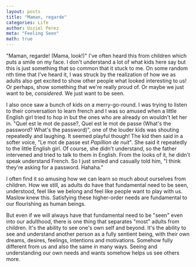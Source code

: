 ```yaml
---
layout: posts
title: "Maman, regarde"
categories: Life
author: Uzziel Perez
meta: "Feeling Seen"
math: true
---
```


"Maman, regarde! (Mama, look!)" I've often heard this from children which puts a smile on my face. I don't understand a lot of what kids here say but this is just something that so common that it stuck to me. On some random nth time that I've heard it, I was struck by the realization of how we as adults also get excited to show other people what looked interesting to us! Or perhaps, show something that we're really proud of. Or maybe we just want to be, *considered*. We just want to be seen.

I also once saw a bunch of kids on a merry-go-round. I was trying to listen to their conversation to learn french and I was so amused when a little English girl tried to hop in but the ones who are already on wouldn't let her in. "Quel est le mot de passe?, Quel est le mot de passe (What's the password? What's the password)", one of the louder kids was shouting repeatedly and laughing. It seemed playful though! The kid then said in a softer voice, "Le mot de passe est *Papillion de nuit*". She said it repeatedly to the little English girl. Of course, she didn't understand, so the father intervened and tried to talk to them in English. From the looks of it, he didn't speak understand French. So I just smiled and casually told him, "I think they're asking for a password. Hahaha."

I often find it so amusing how we can learn so much about ourselves from children. How we still, as adults do have that fundamental need to be seen, understood, feel like we belong and feel like people want to play with us. Maslow knew this. Satisfying these higher-order needs are fundamental to our flourishing as human beings.

But even if we will always have that fundamental need to be "seen" even into our adulthood, there is one thing that separates "most" adults from children. It's the ability to see one's own self and beyond. It's the ability to see and understand another person as a fully sentient being, with their own dreams, desires, feelings, intentions and motivations. Somehow fully different from us and also the same in many ways. Seeing and understanding our own needs and wants somehow helps us see others more.
